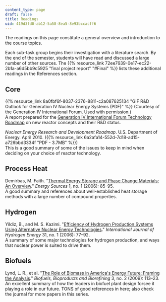 ```yaml
---
content_type: page
draft: false
title: Readings
uid: 419d3fd0-ab12-5a58-8ea5-8e93bccacff6
---
```

The readings on this page constitute a general overview and introduction to the course topics.

Each sub-task group begins their investigation with a literature search. By the end of the semester, students will have read and discussed a large number of other sources. The {{% resource_link 72ee7639-0e17-ec22-2b1a-a6d5bb9c5925 "final project report" "#Final" %}} lists these additional readings in the References section.

## Core

{{% resource_link 8a0fbf6f-8037-2376-8811-c2a087625134 "GIF R&D Outlook for Generation IV Nuclear Energy Systems (PDF)" %}} (Courtesy of the Generation IV International Forum. Used with permission.)   
A report prepared for the [Generation IV International Forum Technology Roadmap](https://www.gen-4.org/gif/upload/docs/application/pdf/2014-03/gif-tru2014.pdf) on new reactor concepts and their R&D status.

_Nuclear Energy Research and Development Roadmap_. U.S. Department of Energy. April 2010. ({{% resource_link 6a2afa14-552d-7d18-ad15-a726bbd3334f "PDF - 3.7MB" %}})   
This is a good summary of some of the issues to keep in mind when deciding on your choice of reactor technology.

## Process Heat

Demirbas, M. Faith. "[Thermal Energy Storage and Phase Change Materials: An Overview](http://dx.doi.org/10.1080/009083190881481)." _Energy Sources_ 1, no. 1 (2006): 85–95.   
A good summary and references about well-established heat storage methods with a large number of compound properties.

## Hydrogen

Yildiz, B., and M. S. Kazimi. "[Efficiency of Hydrogen Production Systems Using Alternative Nuclear Energy Technologies](http://dx.doi.org/10.1016/j.ijhydene.2005.02.009)." _International Journal of Hydrogen Energy_ 31, no. 1 (2006): 77–92.   
A summary of some major technologies for hydrogen production, and ways that nuclear power is suited to drive them.

## Biofuels

Lynd, L. R., et al. "[The Role of Biomass in America's Energy Future: Framing the Analysis](http://dx.doi.org/10.1002/bbb.134)." _Biofuels, Bioproducts and Biorefining_ 3, no. 2 (2009): 113–23.   
An excellent summary of how the leaders in biofuel plant design forsee it playing a role in our future. TONS of good references in here; also check the journal for more papers in this series.